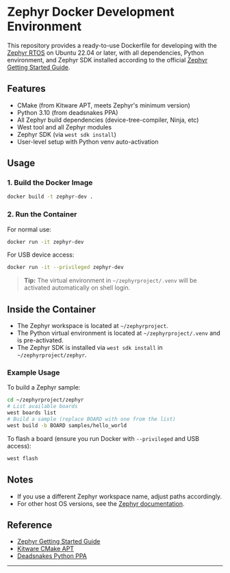 # Zephyr Docker Development Environment

This repository provides a ready-to-use Dockerfile for developing with the [Zephyr RTOS](https://zephyrproject.org/) on Ubuntu 22.04 or later, with all dependencies, Python environment, and Zephyr SDK installed according to the official [Zephyr Getting Started Guide](https://docs.zephyrproject.org/latest/develop/getting_started/index.html).

## Features

- CMake (from Kitware APT, meets Zephyr's minimum version)
- Python 3.10 (from deadsnakes PPA)
- All Zephyr build dependencies (device-tree-compiler, Ninja, etc)
- West tool and all Zephyr modules
- Zephyr SDK (via `west sdk install`)
- User-level setup with Python venv auto-activation

## Usage

### 1. Build the Docker Image

```sh
docker build -t zephyr-dev .
```

### 2. Run the Container

For normal use:
```sh
docker run -it zephyr-dev
```

For USB device access:
```sh
docker run -it --privileged zephyr-dev
```

> **Tip:** The virtual environment in `~/zephyrproject/.venv` will be activated automatically on shell login.

## Inside the Container

- The Zephyr workspace is located at `~/zephyrproject`.
- The Python virtual environment is located at `~/zephyrproject/.venv` and is pre-activated.
- The Zephyr SDK is installed via `west sdk install` in `~/zephyrproject/zephyr`.

### Example Usage

To build a Zephyr sample:

```sh
cd ~/zephyrproject/zephyr
# List available boards
west boards list
# Build a sample (replace BOARD with one from the list)
west build -b BOARD samples/hello_world
```

To flash a board (ensure you run Docker with `--privileged` and USB access):

```sh
west flash
```

## Notes

- If you use a different Zephyr workspace name, adjust paths accordingly.
- For other host OS versions, see the [Zephyr documentation](https://docs.zephyrproject.org/latest/develop/getting_started/index.html).

## Reference

- [Zephyr Getting Started Guide](https://docs.zephyrproject.org/latest/develop/getting_started/index.html)
- [Kitware CMake APT](https://apt.kitware.com/)
- [Deadsnakes Python PPA](https://launchpad.net/~deadsnakes/+archive/ubuntu/ppa)

---
